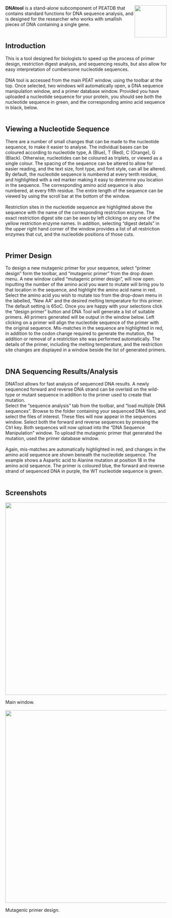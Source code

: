 <img src='http://peat.googlecode.com/svn/wiki/images/DNAtool_logo.png' align='right' width='100'>
<b>DNAtool</b> is a stand-alone subcomponent of PEATDB that contains standard functions for DNA sequence analysis, and is designed for the researcher who works with smallish pieces of DNA containing a single gene.<br>
<br>
<h2>Introduction</h2>

This is a tool designed for biologists to speed up the process of primer design, restriction digest analysis, and sequencing results, but also allow for easy interpretation of cumbersome nucleotide sequences.<br>
<br>
DNA tool is accessed from the main PEAT window, using the toolbar at the top.  Once selected, two windows will automatically open, a DNA sequence manipulation window, and a primer database window. Provided you have uploaded a nucleotide sequence for your protein, you should see both the nucleotide sequence in green, and the corresponding amino acid sequence in black, below.<br>
<br>
<h2>Viewing a Nucleotide Sequence</h2>

There are a number of small changes that can be made to the nucleotide sequence, to make it easier to analyse.  The individual bases can be coloured according to nucleotide type, A (Blue), T (Red), C (Orange), G (Black).  Otherwise, nucleotides can be coloured as triplets, or viewed as a single colour. 	The spacing of the sequence can be altered to allow for easier reading, and the text size, font type, and font style, can all be altered.<br>
By default, the nucleotide sequence is numbered at every tenth residue, and highlighted with a red marker making it easy to determine you location in the sequence.  The corresponding amino acid sequence is also numbered, at every fifth residue. The entire length of the sequence can be viewed by using the scroll bar at the bottom of the window.<br>
<br>
Restriction sites in the nucleotide sequence are highlighted above the sequence with the name of the corresponding restriction enzyme.  The exact restriction digest site can be seen by left clicking on any one of the yellow restriction enzyme names.  In addition, selecting “digest details” in the upper right hand corner of the window provides a list of all restriction enzymes that cut, and the nucleotide positions of those cuts.<br>
<br>
<h2>Primer Design</h2>

To design a new mutagenic primer for your sequence, select “primer design” form the toolbar, and “mutagenic primer” from the drop down menu.  A new window called “mutagenic primer design”, will now open.  Inputting the number of the amino acid you want to mutate will bring you to that location in the sequence, and highlight the amino acid name in red.  Select the amino acid you wish to mutate too from the drop-down menu in the labelled, “New AA” and the desired melting temperature for this primer.  The default setting is 65oC.  Once you are happy with your selections click the “design primer” button and DNA Tool will generate a list of suitable primers.  All primers generated will be output in the window below.  Left clicking on a primer will align the nucleotide sequence of the primer with the original sequence.  Mis-matches in the sequence are highlighted in red, in addition to the codon change required to generate the mutation, the addition or removal of a restriction site was performed automatically.  The details of the primer, including the melting temperature, and the restriction site changes are displayed in a window beside the list of generated primers.<br>
<br>
<h2>DNA Sequencing Results/Analysis</h2>

DNATool allows for fast analysis of sequenced DNA results.  A newly sequenced forward and reverse DNA strand can be overlaid on the wild-type or mutant sequence in addition to the primer used to create that mutation.<br>
Select the “sequence analysis” tab from the toolbar, and “load multiple DNA sequences”.  Browse to the folder containing your sequenced DNA files, and select the files of interest.  These files will now appear in the sequences window.  Select both the forward and reverse sequences by pressing the Ctrl key.  Both sequences will now upload into the “DNA Sequence Manipulation” window.  To upload the mutagenic primer that generated the mutation, used the primer database window.<br>
<br>
Again, mis-matches are automatically highlighted in red, and changes in the amino acid sequence are shown beneath the nucleotide sequence.  The example shows a Aspartic acid to Alanine mutation at position 18 in the amino acid sequence.  The primer is coloured blue, the forward and reverse strand of sequenced DNA in purple, the WT nucleotide sequence is green.<br>
<br>
<h2>Screenshots</h2>

<img src='http://peat.googlecode.com/svn/wiki/images/DNAtool_mainwindow.png' width='600'>

Main window.<br>
<br>
<img src='http://peat.googlecode.com/svn/wiki/images/Mutagenic_primer_design.png' width='600'>

Mutagenic primer design.<br>
